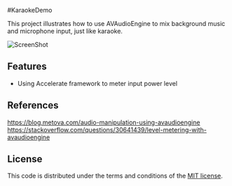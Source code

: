 #KaraokeDemo


This project illustrates how to use AVAudioEngine to mix background music and microphone input, just like karaoke.

![ScreenShot](https://raw.github.com/JagieChen/KaraokeDemo/master/snapshot.png)






## Features

* Using Accelerate framework to meter input power level

## References
https://blog.metova.com/audio-manipulation-using-avaudioengine
https://stackoverflow.com/questions/30641439/level-metering-with-avaudioengine

## License

This code is distributed under the terms and conditions of the [MIT license](LICENSE).


